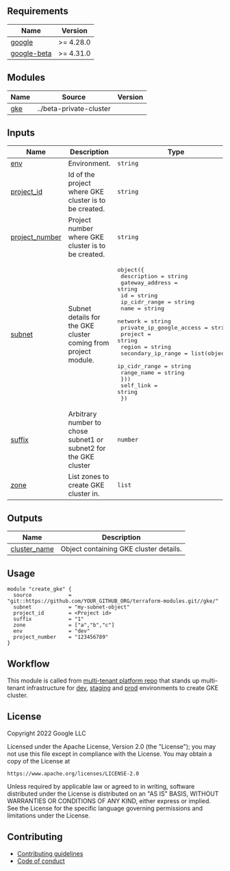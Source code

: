 <!-- BEGIN_TF_DOCS -->
## Requirements

| Name | Version |
|------|---------|
| <a name="requirement_google"></a> [google](#requirement\_google) | >= 4.28.0 |
| <a name="requirement_google-beta"></a> [google-beta](#requirement\_google-beta) | >= 4.31.0 |

## Modules

| Name | Source | Version |
|------|--------|---------|
| <a name="module_gke"></a> [gke](#module\_gke) | ../beta-private-cluster


## Inputs

| Name | Description                                                      | Type | Default | Required |
|------|------------------------------------------------------------------|------|---------|:--------:|
| <a name="input_env"></a> [env](#input\_env) | Environment.                                                     | `string` | n/a | yes |
| <a name="input_project_id"></a> [project\_id](#input\_project\_id) | Id of the project where GKE cluster is to be created.            | `string` | n/a | yes |
| <a name="input_project_number"></a> [project\_number](#input\_project\_number) | Project number where GKE cluster is to be created.               | `string` | n/a | yes |
| <a name="input_subnet"></a> [subnet](#input\_subnet) | Subnet details for the GKE cluster coming from project module.   | <pre>object({<br>    description              = string<br>    gateway_address          = string<br>    id                       = string<br>    ip_cidr_range            = string<br>    name                     = string<br>    network                  = string<br>    private_ip_google_access = string<br>    project                  = string<br>    region                   = string<br>    secondary_ip_range = list(object({<br>      ip_cidr_range = string<br>      range_name    = string<br>    }))<br>    self_link = string<br>  })</pre> | n/a | yes |
| <a name="input_suffix"></a> [suffix](#input\_suffix) | Arbitrary number to chose subnet1 or subnet2 for the GKE cluster | `number` | n/a | yes |
| <a name="input_zone"></a> [zone](#input\_zone) | List zones to create GKE cluster in.                             | `list` | n/a | yes |

## Outputs

| Name | Description |
|------|-------------|
| <a name="output_cluster_name"></a> [cluster\_name](#output\_cluster\_name) | Object containing GKE cluster details. |

## Usage

```hcl
module "create_gke" {
  source            = "git::https://github.com/YOUR_GITHUB_ORG/terraform-modules.git//gke/"
  subnet            = "my-subnet-object"
  project_id        = <Project id>
  suffix            = "1"
  zone              = ["a","b","c"]
  env               = "dev"
  project_number    = "123456789"
}
```

## Workflow

This module is called from [multi-tenant platform repo][muti-tenant-platform-repo] that stands up multi-tenant infrastructure for [dev][dev-multi-tenant], [staging][staging-multi-tenant] and [prod][prod-multi-tenant] environments to create GKE cluster.

## License

Copyright 2022 Google LLC

Licensed under the Apache License, Version 2.0 (the "License");
you may not use this file except in compliance with the License.
You may obtain a copy of the License at

    https://www.apache.org/licenses/LICENSE-2.0

Unless required by applicable law or agreed to in writing, software
distributed under the License is distributed on an "AS IS" BASIS,
WITHOUT WARRANTIES OR CONDITIONS OF ANY KIND, either express or implied.
See the License for the specific language governing permissions and
limitations under the License.

## Contributing

*   [Contributing guidelines][contributing-guidelines]
*   [Code of conduct][code-of-conduct]

<!-- LINKS: https://www.markdownguide.org/basic-syntax/#reference-style-links -->

[contributing-guidelines]: CONTRIBUTING.md
[code-of-conduct]: code-of-conduct.md
<!-- END_TF_DOCS -->

[muti-tenant-platform-repo]: ../../platform-template
[dev-multi-tenant]: ../../platform-template/env/dev/main.tf?plain=1#L78
[staging-multi-tenant]: ../../platform-template/env/staging/main.tf?plain=1#L78
[prod-multi-tenant]: ../../platform-template/env/prod/main.tf?plain=1#L78
